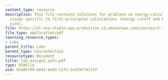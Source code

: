 ```yaml
---
content_type: resource
description: This file contains solutions for problems on energy-calculation convergence
  issues specific to first-principles calculations (energy cutoff and k-point grid
  size).
file: https://ol-ocw-studio-app-production.s3.amazonaws.com/courses/3-320-atomistic-computer-modeling-of-materials-sma-5107-spring-2005/92d85f09e6d1bed3c2f32cef877417a7_lab_assign2_soln.pdf
file_type: application/pdf
learning_resource_types:
- Labs
parent_title: Labs
parent_type: CourseSection
resourcetype: Document
title: lab_assign2_soln.pdf
type: OCWFile
uid: 92d85f09-e6d1-bed3-c2f3-2cef877417a7
---
```

